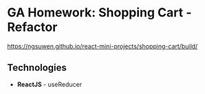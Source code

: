 # GA Homework: Shopping Cart - Refactor
https://ngsuwen.github.io/react-mini-projects/shopping-cart/build/
## Technologies
* **ReactJS** - useReducer
